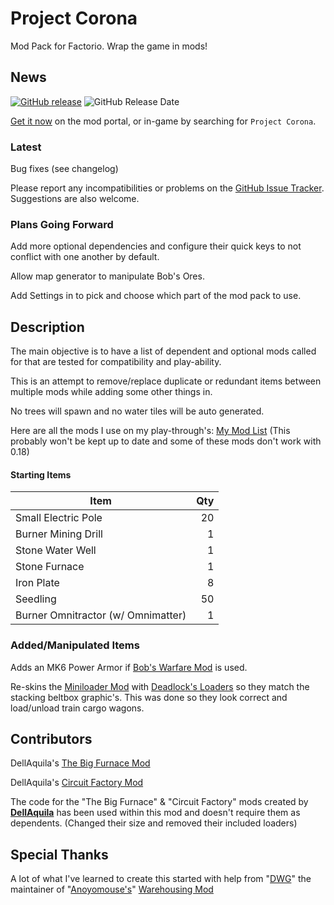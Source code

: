 # Project Corona

Mod Pack for Factorio.  Wrap the game in mods!

## News

[![GitHub release][badge-latest-release]][github-latest-release]
![GitHub Release Date][badge-release-date]

[Get it now][mod-portal-entry] on the mod portal, or in-game by searching for `Project Corona`.

<!--
### Translations!

Place Holder
-->

### Latest

Bug fixes (see changelog)

Please report any incompatibilities or problems on the [GitHub Issue Tracker][issue-tracker].  Suggestions are also welcome.

<!--
### Previously

Place Holder
-->

### Plans Going Forward

Add more optional dependencies and configure their quick keys to not conflict with one another by default.

Allow map generator to manipulate Bob's Ores.

Add Settings in to pick and choose which part of the mod pack to use.

## Description

The main objective is to have a list of dependent and optional mods called for that are tested for compatibility and play-ability.

This is an attempt to remove/replace duplicate or redundant items between multiple mods while adding some other things in.

No trees will spawn and no water tiles will be auto generated.

Here are all the mods I use on my play-through's: [My Mod List][personal-mod-list] (This probably won't be kept up to date and some of these mods don't work with 0.18)

#### Starting Items

Item|Qty
---|---:
Small Electric Pole | 20
Burner Mining Drill | 1
Stone Water Well | 1
Stone Furnace | 1
Iron Plate | 8
Seedling | 50
Burner Omnitractor (w/ Omnimatter) | 1

### Added/Manipulated Items

Adds an MK6 Power Armor if [Bob's Warfare Mod][bobwarfare-mod-page] is used.

Re-skins the [Miniloader Mod][miniloader-mod-page] with [Deadlock's Loaders][deadlock-mod-page] so they match the stacking beltbox graphic's.  This was done so they look correct and load/unload train cargo wagons.

## Contributors

DellAquila's [The Big Furnace Mod][the-big-furnace-mod]

DellAquila's [Circuit Factory Mod][circuit-factory-mod]

The code for the "The Big Furnace" & "Circuit Factory" mods created by **[DellAquila][dellaquila-page]** has been used within this mod and doesn't require them as dependents. (Changed their size and removed their included loaders)

## Special Thanks

A lot of what I've learned to create this started with help from "[DWG][dwg-github-page]" the maintainer of "[Anoyomouse's][Anoyomouse-github-page]" [Warehousing Mod][warehousing-mod-page]

  [the-big-furnace-mod]: https://mods.factorio.com/mod/TheBigFurnace
  [circuit-factory-mod]: https://mods.factorio.com/mod/CircuitFactory
  [dellaquila-page]: https://mods.factorio.com/user/dellaquila
  [dwg-github-page]: https://github.com/dgw
  [Anoyomouse-github-page]: https://github.com/Anoyomouse
  [warehousing-mod-page]: https://mods.factorio.com/mod/Warehousing
  [bobwarfare-mod-page]: https://mods.factorio.com/mod/bobwarfare
  [miniloader-mod-page]: https://mods.factorio.com/mod/miniloader
  [deadlock-mod-page]: https://mods.factorio.com/mod/deadlock-beltboxes-loaders
  
  [mod-portal-entry]: https://mods.factorio.com/mod/project-corona
  <!--[forum-thread]:--> 
  
  [github-latest-release]: https://github.com/Project-Corona/Project-Corona/releases
  [issue-tracker]: https://github.com/Project-Corona/Project-Corona/issues
   
  [badge-latest-release]: https://img.shields.io/github/v/release/project-corona/project-corona.svg?label=current+version
  [badge-release-date]: https://img.shields.io/github/release-date/project-corona/project-corona.svg?label=released
  
  [personal-mod-list]: https://github.com/Project-Corona/Project-Corona/blob/master/mod-list.txt
